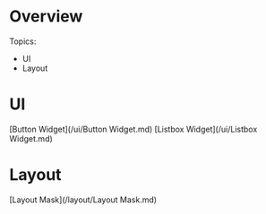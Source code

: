 # Overview

Topics:
- UI
- Layout

# UI

[Button Widget](/ui/Button Widget.md)
[Listbox Widget](/ui/Listbox Widget.md)

# Layout

[Layout Mask](/layout/Layout Mask.md)
